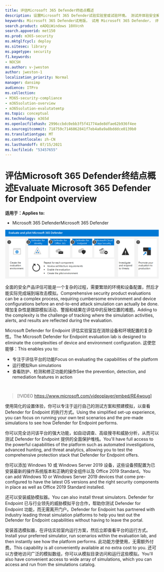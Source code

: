 ```yaml
---
title: 评估Microsoft 365 Defender终结点概述
description: 设置Microsoft 365 Defender试验实验室或试验环境。 测试并体验安全解决方案如何设计用于保护组织中设备、标识、数据和应用。
keywords: Microsoft 365 Defender试用版， 试用 Microsoft 365 Defender， 评估 Microsoft 365 Defender， Microsoft 365 Defender 评估实验室， Microsoft 365 Defender 试点， 网络安全， 高级永久性威胁， 企业安全， 设备， 设备， 标识， 用户， 数据， 应用程序， 事件， 自动调查和修正， 高级搜寻
search.product: eADQiWindows 10XVcnh
search.appverid: met150
ms.prod: m365-security
ms.mktglfcycl: deploy
ms.sitesec: library
ms.pagetype: security
f1.keywords:
- NOCSH
ms.author: v-jweston
author: jweston-1
localization_priority: Normal
manager: dansimp
audience: ITPro
ms.collection:
- M365-security-compliance
- m365solution-overview
- m365solution-evalutatemtp
ms.topic: conceptual
ms.technology: m365d
ms.openlocfilehash: 2996ccbdc0ebb3f5f41774ade8dfae62b936f4ee
ms.sourcegitcommit: 718759c7146062841f7eb4a0a9a8bdddce0139b0
ms.translationtype: MT
ms.contentlocale: zh-CN
ms.lasthandoff: 07/15/2021
ms.locfileid: "53457655"
---
```

# <a name="evaluate-microsoft-365-defender-for-endpoint-overview"></a><span data-ttu-id="4a0c6-105">评估Microsoft 365 Defender终结点概述</span><span class="sxs-lookup"><span data-stu-id="4a0c6-105">Evaluate Microsoft 365 Defender for Endpoint overview</span></span>

<span data-ttu-id="4a0c6-106">**适用于：**</span><span class="sxs-lookup"><span data-stu-id="4a0c6-106">**Applies to:**</span></span>

- <span data-ttu-id="4a0c6-107">Microsoft 365 Defender</span><span class="sxs-lookup"><span data-stu-id="4a0c6-107">Microsoft 365 Defender</span></span>

![Microsoft 365 Defender评估和试点过程](../../media/defender/m365-defender-eval-process.png)

<span data-ttu-id="4a0c6-109">全面的安全产品评估可能是一个复杂的过程，需要繁琐的环境和设备配置，然后才能实际完成端到端攻击模拟。</span><span class="sxs-lookup"><span data-stu-id="4a0c6-109">Comprehensive security product evaluations can be a complex process, requiring cumbersome environment and device configurations before an end-to-end attack simulation can actually be done.</span></span> <span data-ttu-id="4a0c6-110">增加复杂性是跟踪模拟活动、警报和结果在评估中的反映位置的难题。</span><span class="sxs-lookup"><span data-stu-id="4a0c6-110">Adding to the complexity is the challenge of tracking where the simulation activities, alerts, and results are reflected during the evaluation.</span></span>

<span data-ttu-id="4a0c6-111">Microsoft Defender for Endpoint 评估实验室旨在消除设备和环境配置的复杂性。</span><span class="sxs-lookup"><span data-stu-id="4a0c6-111">The Microsoft Defender for Endpoint evaluation lab is designed to eliminate the complexities of device and environment configuration.</span></span> <span data-ttu-id="4a0c6-112">这使您能够：</span><span class="sxs-lookup"><span data-stu-id="4a0c6-112">This enables you to:</span></span>

- <span data-ttu-id="4a0c6-113">专注于评估平台的功能</span><span class="sxs-lookup"><span data-stu-id="4a0c6-113">Focus on evaluating the capabilities of the platform</span></span>
- <span data-ttu-id="4a0c6-114">运行模拟</span><span class="sxs-lookup"><span data-stu-id="4a0c6-114">Run simulations</span></span>
- <span data-ttu-id="4a0c6-115">查看防护、检测和修正功能的操作</span><span class="sxs-lookup"><span data-stu-id="4a0c6-115">See the prevention, detection, and remediation features in action</span></span>
<br>

> [!VIDEO https://www.microsoft.com/videoplayer/embed/RE4woug]

<span data-ttu-id="4a0c6-116">使用简化的设置体验，你可以专注于运行自己的测试方案和预建模拟，以查看 Defender for Endpoint 的执行方式。</span><span class="sxs-lookup"><span data-stu-id="4a0c6-116">Using the simplified set-up experience, you can focus on running your own test scenarios and the pre-made simulations to see how Defender for Endpoint performs.</span></span>

<span data-ttu-id="4a0c6-117">你可以完全访问该平台的强大功能，如自动调查、高级搜寻和威胁分析，从而可以测试 Defender for Endpoint 提供的全面保护堆栈。</span><span class="sxs-lookup"><span data-stu-id="4a0c6-117">You'll have full access to the powerful capabilities of the platform such as automated investigations, advanced hunting, and threat analytics, allowing you to test the comprehensive protection stack that Defender for Endpoint offers.</span></span>

<span data-ttu-id="4a0c6-118">你可以添加 Windows 10 或 Windows Server 2019 设备，这些设备预配置为已安装最新的操作系统版本和正确的安全组件以及 Office 2019 Standard。</span><span class="sxs-lookup"><span data-stu-id="4a0c6-118">You can add Windows 10 or Windows Server 2019 devices that come pre-configured to have the latest OS versions and the right security components in place as well as Office 2019 Standard installed.</span></span>

<span data-ttu-id="4a0c6-119">还可以安装威胁模拟器。</span><span class="sxs-lookup"><span data-stu-id="4a0c6-119">You can also install threat simulators.</span></span> <span data-ttu-id="4a0c6-120">Defender for Endpoint 已与行业领先的威胁模拟平台合作，帮助你测试 Defender for Endpoint 功能，而无需离开门户。</span><span class="sxs-lookup"><span data-stu-id="4a0c6-120">Defender for Endpoint has partnered with industry leading threat simulation platforms to help you test out the Defender for Endpoint capabilities without having to leave the portal.</span></span>

 <span data-ttu-id="4a0c6-121">安装首选模拟器，在评估实验室内运行方案，然后立即查看平台的运行方式。</span><span class="sxs-lookup"><span data-stu-id="4a0c6-121">Install your preferred simulator, run scenarios within the evaluation lab, and then instantly see how the platform performs.</span></span> <span data-ttu-id="4a0c6-122">此功能方便使用，无需额外付费。</span><span class="sxs-lookup"><span data-stu-id="4a0c6-122">This capability is all conveniently available at no extra cost to you.</span></span> <span data-ttu-id="4a0c6-123">还可以方便地访问广泛的模拟数组，你可以从模拟目录访问和运行这些模拟。</span><span class="sxs-lookup"><span data-stu-id="4a0c6-123">You'll also have convenient access to wide array of simulations, which you can access and run from the simulations catalog.</span></span>
